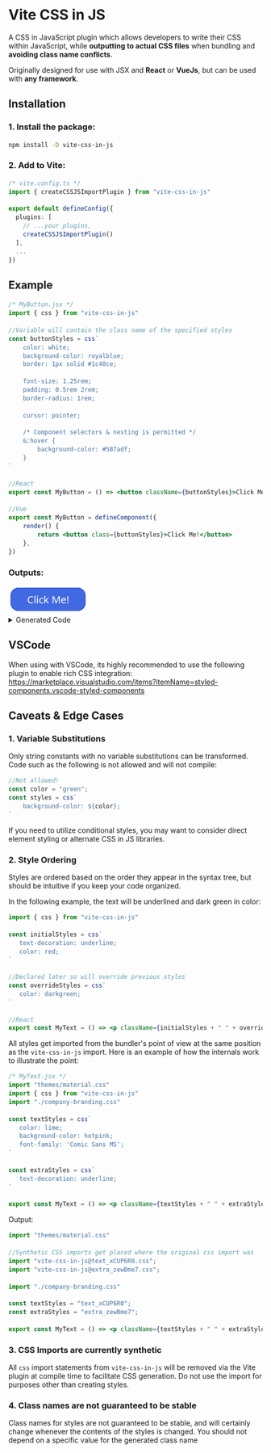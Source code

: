 # Vite CSS in JS
A CSS in JavaScript plugin which allows developers to write their CSS within JavaScript, while <strong>outputting to actual CSS files</strong> when bundling and <strong>avoiding class name conflicts</strong>.

Originally designed for use with JSX and <strong>React</strong> or <strong>VueJs</strong>, but can be used with <strong>any framework</strong>.

## Installation
### 1. Install the package:

```sh
npm install -D vite-css-in-js
```

### 2. Add to Vite:

```ts
/* vite.config.ts */
import { createCSSJSImportPlugin } from "vite-css-in-js"

export default defineConfig({
  plugins: [
    // ...your plugins,
    createCSSJSImportPlugin()
  ],
  ...
})

```

## Example

```jsx
/* MyButton.jsx */
import { css } from "vite-css-in-js"

//Variable will contain the class name of the specified styles
const buttonStyles = css`
	color: white;
	background-color: royalblue;
	border: 1px solid #1c48ce;

	font-size: 1.25rem;
	padding: 0.5rem 2rem;
	border-radius: 1rem;

	cursor: pointer;

	/* Component selectors & nesting is permitted */
	&:hover {
		background-color: #587adf;
	}
`

//React
export const MyButton = () => <button className={buttonStyles}>Click Me!</button>

//Vue
export const MyButton = defineComponent({
	render() {
		return <button class={buttonStyles}>Click Me!</button>
	},
})
```

### Outputs:

<img src="docs/example.png">

<details>
   <summary>Generated Code</summary>
   
   ```js
   import "vite-css-in-js@button_nMvFo3p.css"

   //Variable has been assigned the class name of the associated CSS
   const buttonStyles = "button_nMvFo3p"

   //React
   export const MyButton = () => <button className={buttonStyles}>Click Me!</button>

   //Vue
   export const MyButton = defineComponent({
      render() {
         return <button class={buttonStyles}>Click Me!</button>
      },
   })
   ```

   ```css
   /* Generated CSS */
   .button_nMvFo3p {
      color: white;
      background-color: royalblue;
      border: 1px solid #1c48ce;
      font-size: 1.25rem;
      padding: 0.5rem 2rem;
      border-radius: 1rem;
      cursor: pointer;
   }

   .button_nMvFo3p:hover {
      background-color: #587adf;
   }
   ```
</details>

## VSCode
When using with VSCode, its highly recommended to use the following plugin to enable rich CSS integration:
https://marketplace.visualstudio.com/items?itemName=styled-components.vscode-styled-components

## Caveats & Edge Cases

### 1. Variable Substitutions

Only string constants with no variable substitutions can be transformed. Code such as the following is not allowed and will not compile:

```jsx
//Not allowed!
const color = "green";
const styles = css`
	background-color: ${color};
`
```

If you need to utilize conditional styles, you may want to consider direct element styling or alternate CSS in JS libraries.

### 2. Style Ordering

Styles are ordered based on the order they appear in the syntax tree, but should be intuitive if you keep your code organized. 

In the following example, the text will be underlined and dark green in color:

```jsx
import { css } from "vite-css-in-js"

const initialStyles = css`
   text-decoration: underline;
   color: red;
`

//Declared later so will override previous styles
const overrideStyles = css`
   color: darkgreen;
`

//React
export const MyText = () => <p className={initialStyles + " " + overrideStyles}>Hello World!</p>
```

All styles get imported from the bundler's point of view at the same position as the `vite-css-in-js` import. 
Here is an example of how the internals work to illustrate the point:
```jsx
/* MyText.jsx */
import "themes/material.css"
import { css } from "vite-css-in-js"
import "./company-branding.css"

const textStyles = css`
   color: lime;
   background-color: hotpink;
   font-family: 'Comic Sans MS';
`

const extraStyles = css`
   text-decoration: underline;
`

export const MyText = () => <p className={textStyles + " " + extraStyles}>Hello World!</p>
```

Output:
```jsx
import "themes/material.css"

//Synthetic CSS imports get placed where the original css import was
import "vite-css-in-js@text_xCUP6R0.css";
import "vite-css-in-js@extra_zewBme7.css";

import "./company-branding.css"

const textStyles = "text_xCUP6R0";
const extraStyles = "extra_zewBme7";

export const MyText = () => <p className={textStyles + " " + extraStyles}>Hello World!</p>
```

### 3. CSS Imports are currently synthetic
All `css` import statements from `vite-css-in-js` will be removed via the Vite plugin at compile time to facilitate CSS generation. 
Do not use the import for purposes other than creating styles.

### 4. Class names are not guaranteed to be stable
Class names for styles are not guaranteed to be stable, and will certainly change whenever the contents of the styles is changed. 
You should not depend on a specific value for the generated class name